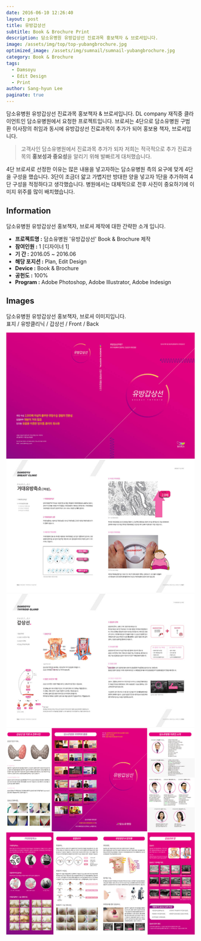 ```yaml
---
date: 2016-06-10 12:26:40
layout: post
title: 유방갑상선
subtitle: Book & Brochure Print
description: 담소유병원 유방갑상선 진료과목 홍보책자 & 브로셔입니다.
image: /assets/img/top/top-yubangbrochure.jpg
optimized_image: /assets/img/sumnail/sumnail-yubangbrochure.jpg
category: Book & Brochure
tags:
  - Damsoyu
  - Edit Design
  - Print
author: Sang-hyun Lee
paginate: true
---
```



<link rel="stylesheet" href="/assets/css/slick.css">
<link rel="stylesheet" href="/assets/css/slick-theme.css">



담소유병원 유방갑상선 진료과목 홍보책자 & 브로셔입니다.
DL company 재직중 클라이언트인 담소유병원에서 요청한 프로젝트입니다.
브로셔는 4단으로 담소유병원 구범환 이사장의 취임과 동시에 유방갑상선 진료과목이 추가가 되어 홍보용 책자, 브로셔입니다.


> 고객사인 담소유병원에서 진료과목 추가가 되자 저희는 적극적으로 추가 진료과목의 **홍보성과 중요성**을 알리기 위해 발빠르게 대처했습니다.

4단 브로셔로 선정한 이유는 많은 내용을 넣고자하는 담소유병원 측의 요구에 맞게 4단을 구성을 했습니다. 3단이 조금더 얇고 가볍지만 방대한 양을 넣고자 1단을 추가하여 4단 구성을 적정하다고 생각했습니다.
병원에서는 대체적으로 전후 사진이 중요하기에 이미지 위주를 많이 배치했습니다.


<!--page-->

## Information

담소유병원 유방갑상선 홍보책자, 브로셔 제작에 대한 간략한 소개 입니다.

- **프로젝트명 :** 담소유병원 '유방갑상선' Book & Brochure 제작
- **참여인원 :** 1 [디자이너 1]
- **기 간 :** 2016.05 ~ 2016.06  
- **해당 포지션 :** Plan, Edit Design
- **Device :** Book & Brochure
- **공헌도 :** 100%
- **Program :** Adobe Photoshop, Adobe Illustrator, Adobe Indesign


<!--page-->

## Images

담소유병원 유방갑상선 홍보책자, 브로셔 이미지입니다.<br>
표지 / 유방클리닉 / 갑상선 / Front / Back

<section class="quotes">
  <div class="bubble">
    <img src="/assets/img/slide/breast-brochure01.jpg" />
  </div>
  <div class="bubble">
    <img src="/assets/img/slide/breast-brochure02.jpg" /> 
  </div>
  <div class="bubble">
    <img src="/assets/img/slide/breast-brochure03.jpg" /> 
  </div>
  <div class="bubble">
    <img src="/assets/img/slide/breast-brochure04.jpg" /> 
  </div>
  <div class="bubble">
    <img src="/assets/img/slide/breast-brochure05.jpg" /> 
  </div>
</section>


<p></p>
<p></p>

<!--page-->



<script type="text/javascript" src="https://cdnjs.cloudflare.com/ajax/libs/jquery/2.1.3/jquery.min.js"></script>
<script type="text/javascript" src="https://cdn.jsdelivr.net/jquery.slick/1.5.0/slick.min.js"></script>

<script>
	$('.quotes').slick({
  dots: true,
  infinite: true,
  autoplay: false,
  autoplaySpeed: 6000,
  speed: 800,
  slidesToShow: 1,
  adaptiveHeight: true
});
$( document ).ready(function() {
$('.no-fouc').removeClass('no-fouc');
});
</script>